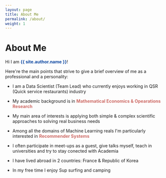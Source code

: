 ```yaml
---
layout: page
title: About Me
permalink: /about/
weight: 1
---
```


# **About Me**

Hi I am <font color="#0D47A1"><b>{{ site.author.name }}</b></font>!<br>

Here're the main points that strive to give a brief overview of me as a professional and a personality:  
* I am a Data Scientist (Team Lead) who currently enjoys working in QSR (Quick service restaurants) industry

* My academic background is in <font color="#CD6A65"><b>Mathematical Economics & Opearations Research</b></font>

* My main area of interests is applying both simple & complex scientific approaches to solving real business needs

* Among all the domains of Machine Learning reals I'm particularly interested in <font color="#CD6A65"><b>Recommender Systems</b></font>

* I often participate in meet-ups as a guest, give talks myself, teach in universities and try to stay conected with Academia

* I have lived abroad in 2 countries: France & Republic of Korea

* In my free time I enjoy Sup surfing and camping